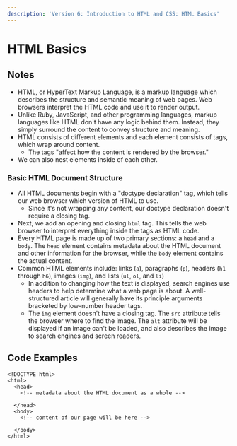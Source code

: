 ```yaml
---
description: 'Version 6: Introduction to HTML and CSS: HTML Basics'
---
```


# HTML Basics

## Notes

* HTML, or HyperText Markup Language, is a markup language which describes the structure and semantic meaning of web pages. Web browsers interpret the HTML code and use it to render output.
* Unlike Ruby, JavaScript, and other programming languages, markup languages like HTML don't have any logic behind them. Instead, they simply surround the content to convey structure and meaning.
* HTML consists of different elements and each element consists of tags, which wrap around content.
  * The tags "affect how the content is rendered by the browser."
* We can also nest elements inside of each other.

### Basic HTML Document Structure

* All HTML documents begin with a "doctype declaration" tag, which tells our web browser which version of HTML to use.
  * Since it's not wrapping any content, our doctype declaration doesn't require a closing tag.
* Next, we add an opening and closing `html` tag. This tells the web browser to interpret everything inside the tags as HTML code.
* Every HTML page is made up of two primary sections: a `head` and a `body`. The `head` element contains metadata about the HTML document and other information for the browser, while the `body` element contains the actual content.
* Common HTML elements include: links \(`a`\), paragraphs \(`p`\), headers \(`h1` through `h6`\), images \(`img`\), and lists \(`ul`, `ol`, and `li`\)
  * In addition to changing how the text is displayed, search engines use headers to help determine what a web page is about. A well-structured article will generally have its principle arguments bracketed by low-number header tags.
  * The `img` element doesn't have a closing tag. The `src` attribute tells the browser where to find the image. The `alt` attribute will be displayed if an image can't be loaded, and also describes the image to search engines and screen readers.

## Code Examples

```markup
<!DOCTYPE html>
<html>
  <head>
    <!-- metadata about the HTML document as a whole -->

  </head>
  <body>
    <!-- content of our page will be here -->

  </body>
</html>
```

